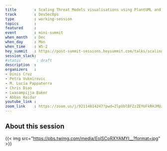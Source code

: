 ```yaml
---
title        : Scaling Threat Models visualisations using PlantUML and VisJS
track        : DevSecOps
type         : working-session
topics       :
featured     :
event        : mini-summit
when_month   : Dec
when_day     : Mon
when_time    : WS-2
hey_summit   : https://post-summit-sessions.heysummit.com/talks/scaling-threat-models-visualisations-using-plantuml-and-visjs
session_slack:
#status       : draft
description  :
organizers   :
- Dinis Cruz
- Petra Vukmirovic
- M. Lucía Pappaterra
- Chris Diao
- Lwasampijja Baker
- Abbas Haidar
youtube_link :
zoom_link    : https://zoom.us/j/92114814247?pwd=ZlpUblBFZzZEYUFkRHJMUzNGd2VZdz09
---
```


## About this session

{{< img src="https://pbs.twimg.com/media/EolSCoRXYAMYl__?format=jpg" >}}

